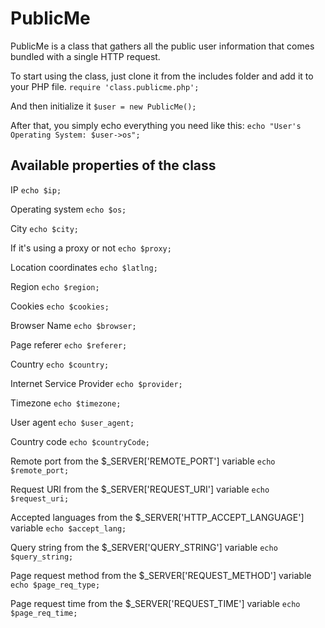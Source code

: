 PublicMe
========

PublicMe is a class that gathers all the public user information that comes bundled with a single HTTP request.

To start using the class, just clone it from the includes folder and add it to your PHP file.
`require 'class.publicme.php';`

And then initialize it
`$user = new PublicMe();`

After that, you simply echo everything you need like this:
`echo "User's Operating System: $user->os";`

Available properties of the class
---

IP
`echo $ip;`

Operating system
`echo $os;`

City
`echo $city;`

If it's using a proxy or not
`echo $proxy;`

Location coordinates
`echo $latlng;`

Region
`echo $region;`

Cookies
`echo $cookies;`

Browser Name
`echo $browser;`

Page referer
`echo $referer;`

Country
`echo $country;`

Internet Service Provider
`echo $provider;`

Timezone
`echo $timezone;`

User agent
`echo $user_agent;`

Country code
`echo $countryCode;`

Remote port from the $_SERVER['REMOTE_PORT'] variable
`echo $remote_port;`

Request URI from the $_SERVER['REQUEST_URI'] variable
`echo $request_uri;`

Accepted languages from the $_SERVER['HTTP_ACCEPT_LANGUAGE'] variable
`echo $accept_lang;`

Query string from the $_SERVER['QUERY_STRING'] variable
`echo $query_string;`

Page request method from the $_SERVER['REQUEST_METHOD'] variable
`echo $page_req_type;`

Page request time from the $_SERVER['REQUEST_TIME'] variable
`echo $page_req_time;`
